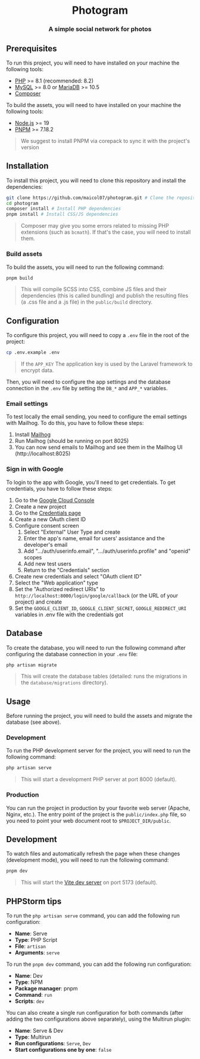 <div style="text-align: center">

# Photogram

### A simple social network for photos

</div>

## Prerequisites

To run this project, you will need to have installed on your machine the following tools:

- [PHP](https://www.php.net/downloads.php) >= 8.1 (recommended: 8.2)
- [MySQL](https://dev.mysql.com/downloads/mysql/) >= 8.0 or [MariaDB](https://mariadb.org/download/) >= 10.5
- [Composer](https://getcomposer.org/download/)

To build the assets, you will need to have installed on your machine the following tools:

- [Node.js](https://nodejs.org/en/download/) >= 19
- [PNPM](https://pnpm.io/installation) >= 7.18.2

> We suggest to install PNPM via corepack to sync it with the project's version

## Installation

To install this project, you will need to clone this repository and install the dependencies:

```bash
git clone https://github.com/maicol07/photogram.git # Clone the repository
cd photogram
composer install # Install PHP dependencies
pnpm install # Install CSS/JS dependencies
```

> Composer may give you some errors related to missing PHP extensions (such as `bcmath`). If that's the case, you will need to install them.

### Build assets

To build the assets, you will need to run the following command:

```bash
pnpm build
```

> This will compile SCSS into CSS, combine JS files and their dependencies (this is called bundling) and publish the resulting files (a .css file and a .js file) in the `public/build` directory.

## Configuration

To configure this project, you will need to copy a `.env` file in the root of the project:

```bash
cp .env.example .env
```

> If the `APP_KEY`  The application key is used by the Laravel framework to encrypt data.

Then, you will need to configure the app settings and the database connection in the `.env` file by setting
the `DB_*` and `APP_*` variables.

### Email settings
To test locally the email sending, you need to configure the email settings with Mailhog. To do this, you have to follow these steps:
1. Install [Mailhog](https://github.com/mailhog/MailHog)
2. Run Mailhog (should be running on port 8025)
3. You can now send emails to Mailhog and see them in the Mailhog UI (http://localhost:8025)

### Sign in with Google
To login to the app with Google, you'll need to get credentials. To get credentials, you have to follow these steps:
1. Go to the [Google Cloud Console](https://console.cloud.google.com/)
2. Create a new project
3. Go to the [Credentials page](https://console.cloud.google.com/apis/credentials)
4. Create a new OAuth client ID
5. Configure consent screen
   1. Select "External" User Type and create
   2. Enter the app's name, email for users' assistance and the developer's email
   3. Add ".../auth/userinfo.email", ".../auth/userinfo.profile" and "openid" scopes
   4. Add new test users
   5. Return to the "Credentials" section
6. Create new credentials and select "OAuth client ID"
7. Select the "Web application" type
8. Set the "Authorized redirect URIs" to `http://localhost:8000/login/google/callback` (or the URL of your project) and create
9. Set the `GOOGLE_CLIENT_ID`, `GOOGLE_CLIENT_SECRET`, `GOOGLE_REDIRECT_URI` variables in .env file with the credentials got

## Database

To create the database, you will need to run the following command after configuring the database connection in
your `.env` file:

```bash
php artisan migrate
```

> This will create the database tables (detailed: runs the migrations in the `database/migrations` directory).

## Usage

Before running the project, you will need to build the assets and migrate the database (see above).

### Development

To run the PHP development server for the project, you will need to run the following command:

```bash
php artisan serve
```

> This will start a development PHP server at port 8000 (default).

### Production

You can run the project in production by your favorite web server (Apache, Nginx, etc.). The entry point of the
project is the `public/index.php` file, so you need to point your web document root to `$PROJECT_DIR/public`.

## Development

To watch files and automatically refresh the page when these changes (development mode), you will need to run the following command:

```bash
pnpm dev
```

> This will start the [Vite dev server](https://vitejs.dev/guide/) on port 5173 (default).

## PHPStorm tips

To run the `php artisan serve` command, you can add the following run configuration:

- **Name**: Serve
- **Type**: PHP Script
- **File**: `artisan`
- **Arguments**: `serve`

To run the `pnpm dev` command, you can add the following run configuration:

- **Name**: Dev
- **Type**: NPM
- **Package manager**: pnpm
- **Command**: `run`
- **Scripts**: `dev`

You can also create a single run configuration for both commands (after adding the two configurations above separately),
using the Multirun plugin:

- **Name**: Serve & Dev
- **Type**: Multirun
- **Run configurations**: `Serve`, `Dev`
- **Start configurations one by one**: `false`
